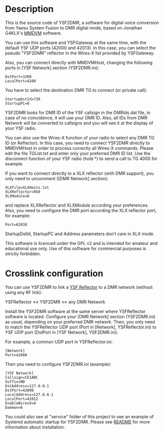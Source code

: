# Description

This is the source code of YSF2DMR, a software for digital voice conversion from Yaesu System Fusion to DMR digital mode, based on Jonathan G4KLX's [MMDVM](https://github.com/g4klx) software.

You can use this software and YSFGateway at the same time, with the default YSF UDP ports (42000 and 42013). In this case, you can select the pseudo "YSF2DMR" reflector in the Wires-X list provided by YSFGateway.

Also, you can connect directly with MMDVMHost, changing the following ports in [YSF Network] section (YSF2DMR.ini):

    DstPort=3200
    LocalPort=4200

You have to select the destination DMR TG to connect (or private call):

    StartupDstId=730
    StartupPC=0

YSF2DMR looks for DMR ID of the YSF callsign in the DMRIds.dat file, in case of no coincidence, it will use your DMR ID. Also, all IDs from DMR Network will be converted to callsigns and you will see it at the display of your YSF radio.

You can also use the Wires-X function of your radio to select any DMR TG ID (or Reflector). In this case, you need to connect YSF2DMR directly to MMDVMHost in order to process correctly all Wires-X commands. Please edit the file TGList.txt and enter only your preferred DMR ID list. Use the disconnect function of your YSF radio (hold *) to send a call to TG 4000 for example.

If you want to connect directly to a XLX reflector (with DMR support), you only need to uncomment ([DMR Network] section):

    XLXFile=XLXHosts.txt
    XLXReflector=950
    XLXModule=D

and replace XLXReflector and XLXModule according your preferences. Also, you need to configure the DMR port according the XLX reflector port, for example:

    Port=62030

StartupDstId, StartupPC and Address parameters don't care in XLX mode.

This software is licenced under the GPL v2 and is intended for amateur and educational use only. Use of this software for commercial purposes is strictly forbidden.

# Crosslink configuration

You can use YSF2DMR to link a [YSF Reflector](https://github.com/g4klx/YSFClients) to a DMR network (without using any RF link):

YSFReflector <-> YSF2DMR <-> any DMR Network

Install the YSF2DMR software at the same server where YSFReflector software is located. Configure your [DMR Network] section (YSF2DMR.ini) as usual, depending on your preferred DMR network. Then, you only need to match the YSFReflector UDP port (Port in [Network], YSFReflector.ini) to YSF UDP port (DstPort in [YSF Network], YSF2DMR.ini).

For example, a common UDP port in YSFReflector.ini:

    [Network]
    Port=42000

Then you need to configure YSF2DMR.ini (example):

    [YSF Network]
    Callsign=CE1ABC
    Suffix=ND
    DstAddress=127.0.0.1
    DstPort=42000
    LocalAddress=127.0.0.1
    LocalPort=42012
    EnableWiresX=0
    Daemon=0

You could also see at "service" folder of this project to see an example of Systemd automatic startup for YSF2DMR. Please see [README](service/README.md) for more information about installation.




